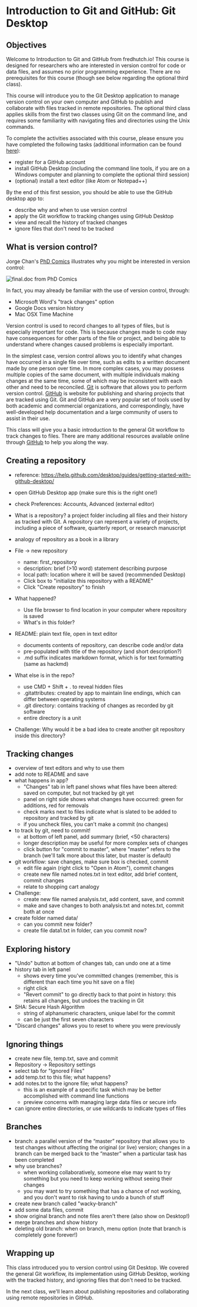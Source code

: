 # Introduction to Git and GitHub: Git Desktop

## Objectives

Welcome to Introduction to Git and GitHub from fredhutch.io!
This course is designed for researchers who are interested in version control for code or data files,
and assumes no prior programming experience.
There are no prerequisites for this course
(though see below regarding the optional third class).

This course will introduce you to
the Git Desktop application to manage version control on your own computer and
GitHub to publish and collaborate with files tracked in remote repositories.
The optional third class applies skills from the first two classes using Git on the command line,
and requires some familiarity with navigating files and directories using the Unix commands.

To complete the activities associated with this course,
please ensure you have completed the following tasks (additional information can be found [here](http://www.fredhutch.io/software/#course-specific-software-requirements)):

- register for a GitHub account
- install GitHub Desktop (including the command line tools, if you are on a Windows computer and planning to complete the optional third session)
- (optional) install a text editor (like Atom or Notepad++)

By the end of this first session, you should be able to use the GitHub desktop app to:

- describe why and when to use version control
- apply the Git workflow to tracking changes using GitHub Desktop
- view and recall the history of tracked changes
- ignore files that don't need to be tracked


## What is version control?

Jorge Chan's [PhD Comics](http://phdcomics.com) illustrates why you might be interested in version control:

![final.doc from PhD Comics](images/phd101212s.gif)

In fact,
you may already be familiar with the use of version control,
through:

- Microsoft Word's "track changes" option
- Google Docs version history
- Mac OSX Time Machine

Version control is used to record changes to all types of files,
but is especially important for code.
This is because changes made to code may have consequences for other parts of the file or project,
and being able to understand where changes caused problems is especially important.

In the simplest case,
version control allows you to identify what changes have occurred in a single file over time,
such as edits to a written document made by one person over time.
In more complex cases,
you may possess multiple copies of the same document,
with multiple individuals making changes at the same time,
some of which may be inconsistent with each other and need to be reconciled.
[Git](https://git-scm.com/about) is software that allows you to perform version control.
[GitHub](https://help.github.com/en/github) is website for publishing and sharing projects that are tracked using Git.
Git and GitHub are a very popular set of tools used by both academic and commercial organizations,
and correspondingly,
have well-developed help documentation and a large community of users to assist in their use.

This class will give you a basic introduction to the general Git workflow to track changes to files.
There are many additional resources available online through [GitHub](https://help.github.com/en/github) to help you along the way.

## Creating a repository

* reference: https://help.github.com/desktop/guides/getting-started-with-github-desktop/
* open GitHub Desktop app (make sure this is the right one!)
* check Preferences: Accounts, Advanced (external editor)

* What is a repository? a project folder including all files and their history as tracked with Git. A repository can represent a variety of projects, including a piece of software, quarterly report, or research manuscript
* analogy of repository as a book in a library
* File -> new repository
	* name: first_repository
	* description: brief (>10 word) statement describing purpose
	* local path: location where it will be saved (recommended Desktop)
	* Click box to "initialize this repository with a README"
	* Click "Create repository" to finish
* What happened?
	* Use file browser to find location in your computer where repository is saved
	* What's in this folder?
* README: plain text file, open in text editor
	* documents contents of repository, can describe code and/or data
	* pre-populated with title of the repository (and short description?)
	* .md suffix indicates markdown format, which is for text formatting (same as hackmd)
* What else is in the repo?
	* use CMD + Shift + . to reveal hidden files
	* .gitattributes: created by app to maintain line endings, which can differ between operating systems
	* .git directory: contains tracking of changes as recorded by git software
	* entire directory is a unit
* Challenge: Why would it be a bad idea to create another git repository inside this directory?


## Tracking changes

* overview of text editors and why to use them
* add note to README and save
* what happens in app?
	* "Changes" tab in left panel shows what files have been altered: saved on computer, but not tracked by git yet
	* panel on right side shows what changes have occurred: green for additions, red for removals
	* check marks next to files indicate what is slated to be added to repository and tracked by git
	* if you uncheck files, you can't make a commit (no changes)
* to track by git, need to commit!
	* at bottom of left panel, add summary (brief, <50 characters)
	* longer description may be useful for more complex sets of changes
	* click button for "commit to master", where "master" refers to the branch (we'll talk more about this later, but master is default)
* git workflow: save changes, make sure box is checked, commit
	* edit file again (right click to "Open in Atom"), commit changes
	* create new file named notes.txt in text editor, add brief content, commit changes
	* relate to shopping cart analogy
* Challenge:
	* create new file named analysis.txt, add content, save, and commit
	* make and save changes to both analysis.txt and notes.txt, commit both at once
* create folder named data/
	* can you commit new folder?
	* create file data1.txt in folder, can you commit now?


## Exploring history

* "Undo" button at bottom of changes tab, can undo one at a time
* history tab in left panel
	* shows every time you've committed changes (remember, this is different than each time you hit save on a file)
	* right click
	* "Revert commit" to go directly back to that point in history: this retains all changes, but undoes the tracking in Git
* SHA: Secure Hash Algorithm
	* string of alphanumeric characters, unique label for the commit
	* can be just the first seven characters
* "Discard changes" allows you to reset to where you were previously


## Ignoring things

* create new file, temp.txt, save and commit
* Repository -> Repository settings
* select tab for "Ignored Files"
* add temp.txt to this file; what happens?
* add notes.txt to the ignore file; what happens?
	* this is an example of a specific task which may be better accomplished with command line functions
	* preview concerns with managing large data files or secure info
* can ignore entire directories, or use wildcards to indicate types of files


## Branches

* branch: a parallel version of the “master” repository that allows you to test changes without affecting the original (or live) version; changes in a branch can be merged back to the “master” when a particular task has been completed
* why use branches?
	* when working collaboratively, someone else may want to try something but you need to keep working without seeing their changes
	* you may want to try something that has a chance of not working, and you don't want to risk having to undo a bunch of stuff
* create new branch called "wacky-branch"
* add some data files, commit
* show original branch and note files aren't there (also show on Desktop!)
* merge branches and show history
* deleting old branch: when on branch, menu option (note that branch is completely gone forever!)


## Wrapping up

This class introduced you to version control using Git Desktop.
We covered the general Git workflow,
its implementation using GitHub Desktop,
working with the tracked history,
and ignoring files that don't need to be tracked.

In the next class,
we'll learn about publishing repositories and collaborating using remote repositories in GitHub.
